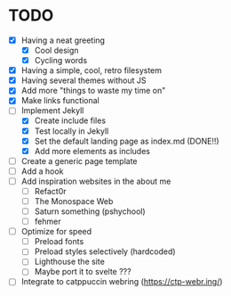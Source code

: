 # TODO

- [x] Having a neat greeting
  - [x] Cool design
  - [x] Cycling words
- [x] Having a simple, cool, retro filesystem
- [x] Having several themes without JS
- [x] Add more "things to waste my time on"
- [x] Make links functional
- [ ] Implement Jekyll
  - [x] Create include files
  - [x] Test locally in Jekyll
  - [x] Set the default landing page as index.md (DONE!!)
  - [x] Add more elements as includes
- [ ] Create a generic page template
- [ ] Add a hook
- [ ] Add inspiration websites in the about me
  - [ ] Refact0r
  - [ ] The Monospace Web
  - [ ] Saturn something (pshychool)
  - [ ] fehmer
- [ ] Optimize for speed
  - [ ] Preload fonts
  - [ ] Preload styles selectively (hardcoded)
  - [ ] Lighthouse the site
  - [ ] Maybe port it to svelte ???
- [ ] Integrate to catppuccin webring (https://ctp-webr.ing/)